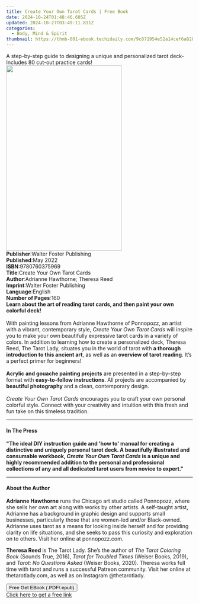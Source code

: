 ```yaml
---
title: Create Your Own Tarot Cards | Free Book
date: 2024-10-24T01:48:46.605Z
updated: 2024-10-27T03:49:11.831Z
categories:
  - Body, Mind & Spirit
thumbnail: https://thmb-001-ebook.techidaily.com/9c871954e52a14cef6a828f59c759e034474ca15f6d3a1951f9794d8cd7ced1d.jpg
---
```

<main id="book-container">
  <div class="flex flex-col">
    <div class="book-brief flex-1 py-6 px-4 sm:p-6 md:py-10 md:px-8">
      <!-- brief-->
      <div class="book-brief-main">
        A step-by-step guide to designing a unique and personalized tarot
        deck-Includes 80 cut-out practice cards!
      </div>
    </div>
    <div
      class="book-meta-info flex-1 grid gap-4 col-start-1 col-end-3 row-start-1 sm:mb-6 sm:grid-cols-4 lg:gap-6 lg:col-start-2 lg:row-end-6 lg:row-span-6 lg:mb-0"
    >
      <div
        class="book-meta-info-left place-content-center mt-4 p-4 text-sm leading-6 col-start-2 col-span-2 dark:text-slate-400"
      >
        <img
          class="w-full h-500 object-cover rounded-lg sm:h-255 sm:col-span-2 lg:col-span-full"
          src="https://img-001-ebook.techidaily.com/658cda5cb3c7275c689b5031723b1cc7d1b96a527eeff4e46dab719eea48f989.jpg"
          alt=""
          width="312"
          height="500"
        />
      </div>
      <div
        class="book-meta-info-right mt-2 col-start-1 row-start-2 col-span-3 self-center"
      >
        <!-- meta data  -->
        <div class="flex flex-col px-4 md:px-8">
          <div class="flex-1">
            <strong>Publisher</strong>:<span class="px-2"
              >Walter Foster Publishing</span
            >
          </div>
          <div class="flex-1">
            <strong>Published</strong>:<span class="px-2">May 2022</span>
          </div>
          <div class="flex-1">
            <strong>ISBN</strong>:<span class="px-2">9780760375969</span>
          </div>
          <div class="flex-1">
            <strong>Title</strong>:<span class="px-2"
              >Create Your Own Tarot Cards</span
            >
          </div>
          <div class="flex-1">
            <strong>Author</strong>:<span class="px-2"
              >Adrianne Hawthorne; Theresa Reed</span
            >
          </div>
          <div class="flex-1">
            <strong>Imprint</strong>:<span class="px-2"
              >Walter Foster Publishing</span
            >
          </div>
          <div class="flex-1">
            <strong>Language</strong>:<span class="px-2">English</span>
          </div>
          <div class="flex-1">
            <strong>Number of Pages</strong>:<span class="px-2">160</span>
          </div>
        </div>
      </div>
    </div>
    <div class="book-description flex-1 py-6 px-4 sm:p-6 md:py-10 md:px-8">
      <div class="book-description-main">
        <div accordion-content="" id="description">
          <b
            >Learn about the art of reading tarot cards, and then paint your own
            colorful deck!&nbsp;</b
          ><br /><br />
          With painting lessons from Adrianne Hawthorne of Ponnopozz, an artist
          with a vibrant, contemporary style,
          <i>Create Your Own Tarot Cards </i>will inspire you to make your own
          beautifully expressive tarot cards in a variety of colors. In addition
          to learning how to create a personalized deck, Theresa Reed, The Tarot
          Lady, situates you in the world of tarot with
          <b>a thorough introduction to this ancient art</b>, as well as an
          <b>overview of tarot reading</b>. It’s a perfect primer for
          beginners!<br />
          &nbsp;<br /><b>Acrylic and gouache painting projects</b> are presented
          in a step-by-step format with <b>easy-to-follow instructions</b>. All
          projects are accompanied by <b>beautiful photography</b> and a clean,
          contemporary design.<br />
          &nbsp;<br /><i>Create Your Own Tarot Cards </i>encourages you to craft
          your own personal colorful style. Connect with your creativity and
          intuition with this fresh and fun take on this timeless tradition.
        </div>
        <div class="accordion-fader"></div>
      </div>
    </div>
    <div class="book-excerpts flex-1 py-6 px-4 sm:p-6 md:py-10 md:px-8">
      <!-- excerpts-->
      <div class="book-excerpts-main">
        <hr />
        <h4 class="placeholder placeholder-heading">
          <span>In The Press</span>
        </h4>
        <p>
          <b
            ><b
              >"The ideal DIY instruction guide and 'how to' manual for creating
              a distinctive and uniquely personal tarot deck. A beautifully
              illustrated and consumable workbook,
              <i>Create Your Own Tarot Cards</i> is a unique and highly
              recommended addition to the personal and professional collections
              of any and all dedicated tarot users from novice to expert."</b
            ></b
          >
        </p>
      </div>
    </div>
    <div class="book-about-author flex-1 py-6 px-4 sm:p-6 md:py-10 md:px-8">
      <!-- about author-->
      <div class="book-main-author-main">
        <hr />
        <h4 class="placeholder placeholder-heading">
          <span>About the Author</span>
        </h4>
        <p></p>
        <p>
          <b>Adrianne Hawthorne</b> runs the Chicago art studio called
          Ponnopozz, where she sells her own art along with works by other
          artists. A self-taught artist, Adrianne has a background in graphic
          design and supports small businesses, particularly those that are
          women-led and/or Black-owned. Adrianne uses tarot as a means for
          looking inside herself and for providing clarity on life situations,
          and she seeks to pass this curiosity and exploration on to others.
          Visit her online at ponnopozz.com.
        </p>
        <p>
          <b>Theresa Reed</b> is The Tarot Lady. She’s the author of
          <i>The Tarot Coloring Book </i>(Sounds True, 2016),
          <i>Tarot for Troubled Times</i> (Weiser Books, 2019), and
          <i>Tarot: No Questions Asked</i> (Weiser Books, 2020). Theresa works
          full time with tarot and runs a successful Patreon community. Visit
          her online at thetarotlady.com, as well as on Instagram @thetarotlady.
        </p>
        <p></p>
      </div>
    </div>
    <div class="book-free-get flex-1 py-6 px-4 sm:p-6 md:py-10 md:px-8">
      <button
        id="btn-free-get"
        class="bg-blue-500 hover:bg-blue-700 text-white font-bold py-2 px-4 rounded"
      >
        Free Get EBook (.PDF/.epub)
      </button>
      <div id="countdown-display" class="px-2 text-lg mt-2"></div>
      <a
        id="free-link"
        class="hidden bg-blue-500 hover:bg-blue-700 text-white font-bold py-2 px-4 rounded"
        href="https://www.ebooks.com/en-us/book/210632676/create-your-own-tarot-cards/adrianne-hawthorne/"
        target="_blank"
        >Click here to get a free link</a
      >
    </div>
    <script>
      let countdownTime = 0;
      let countdownInterval = null;
      document
        .getElementById('btn-free-get')
        .addEventListener('click', startCountdown);
      function startCountdown() {
        countdownTime = new Date().getTime() + 60000 * 3;
        countdownInterval = setInterval(updateCountdown, 1000);
        document.getElementById('btn-free-get').disabled = true;
        document
          .getElementById('btn-free-get')
          .classList.add('bg-gray-500', 'cursor-not-allowed');
      }
      function updateCountdown() {
        let currentTime = new Date().getTime();
        let timeLeft = countdownTime - currentTime;
        let secondsLeft = Math.floor(timeLeft / 1000);
        document.getElementById('countdown-display').innerHTML =
          `Remaining time: ${secondsLeft} seconds.`;
        if (secondsLeft <= 0) {
          clearInterval(countdownInterval);
          document.getElementById('btn-free-get').classList.add('hidden');
          document.getElementById('free-link').classList.remove('hidden');
          document.getElementById('countdown-display').innerHTML = '';
        }
      }
    </script>
  </div>
</main>

<ins class="adsbygoogle"
      style="display:block"
      data-ad-client="ca-pub-7571918770474297"
      data-ad-slot="8358498916"
      data-ad-format="auto"
      data-full-width-responsive="true"></ins>
    